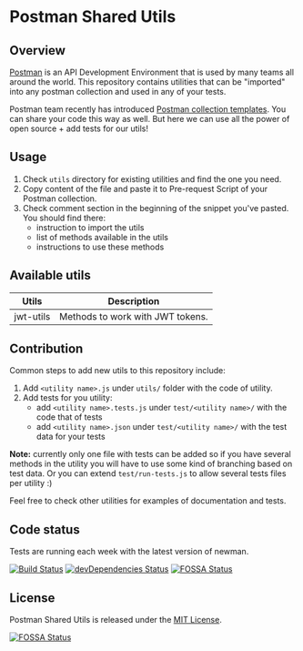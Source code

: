 # Postman Shared Utils

## Overview

[Postman](https://www.getpostman.com/) is an API Development Environment that is used by many teams all around the world. This repository contains utilities that can be "imported" into any postman collection and used in any of your tests.

Postman team recently has introduced [Postman collection templates](http://blog.getpostman.com/2018/11/02/created-a-killer-collection-share-it-with-postmans-5-million-developers-via-a-template/). You can share your code this way as well. But here we can use all the power of open source + add tests for our utils!

## Usage

1. Check `utils` directory for existing utilities and find the one you need.
2. Copy content of the file and paste it to Pre-request Script of your Postman collection.
3. Check comment section in the beginning of the snippet you've pasted. You should find there:
   - instruction to import the utils
   - list of methods available in the utils
   - instructions to use these methods
 
## Available utils

|Utils|Description|
|-----|-----------|
|jwt-utils|Methods to work with JWT tokens.|

## Contribution

Common steps to add new utils to this repository include:

1. Add `<utility name>.js` under `utils/` folder with the code of utility.
2. Add tests for you utility:
   - add `<utility name>.tests.js` under `test/<utility name>/` with the code that of tests
   - add `<utility name>.json` under `test/<utility name>/` with the test data for your tests

**Note:** currently only one file with tests can be added so if you have several methods in the utility you will have to use some kind of branching based on test data. Or you can extend `test/run-tests.js` to allow several tests files per utility :)

Feel free to check other utilities for examples of documentation and tests.

## Code status 

Tests are running each week with the latest version of newman.

[![Build Status](https://travis-ci.com/donotello/postman-shared-utils.svg?branch=master)](https://travis-ci.com/donotello/postman-shared-utils)
[![devDependencies Status](https://david-dm.org/donotello/postman-shared-utils/dev-status.svg)](https://david-dm.org/donotello/postman-shared-utils?type=dev)
[![FOSSA Status](https://app.fossa.io/api/projects/git%2Bgithub.com%2Fdonotello%2Fpostman-shared-utils.svg?type=shield)](https://app.fossa.io/projects/git%2Bgithub.com%2Fdonotello%2Fpostman-shared-utils?ref=badge_shield)

## License

Postman Shared Utils is released under the [MIT License](https://opensource.org/licenses/MIT).

[![FOSSA Status](https://app.fossa.io/api/projects/git%2Bgithub.com%2Fdonotello%2Fpostman-shared-utils.svg?type=large)](https://app.fossa.io/projects/git%2Bgithub.com%2Fdonotello%2Fpostman-shared-utils?ref=badge_large)